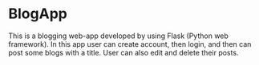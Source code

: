 # BlogApp
This is a blogging web-app developed by using Flask (Python web framework). In this app user can create account, then login, and then can post some blogs with a title. User can also edit and delete their posts.
